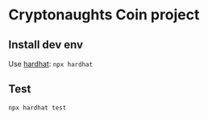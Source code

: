 # Cryptonaughts Coin project

## Install dev env

Use [hardhat](https://hardhat.org/): `npx hardhat`

## Test

`npx hardhat test`
